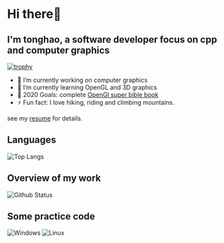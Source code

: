 # Hi there👋

## I'm tonghao, a software developer focus on cpp and computer graphics

[![trophy](https://github-profile-trophy.vercel.app/?username=maidamai0&margin-w=16)](https://github.com/ryo-ma/github-profile-trophy)

- 🔭 I’m currently working on computer graphics
- 🌱 I’m currently learning OpenGL and 3D graphics
- 🥅 2020 Goals: complete [OpenGl super bible book](http://www.openglsuperbible.com/)
- ⚡ Fun fact: I love hiking, riding and climbing mountains.

see my [resume](https://github.com/maidamai0/maidamai0.github.io/blob/master/resume.md) for details.
## Languages

![Top Langs](https://github-readme-stats.vercel.app/api/top-langs/?username=maidamai0&layout=compact&card_width=500&hide_border=true&hide=html)

## Overview of my work

![Github Status](https://github-readme-stats.vercel.app/api?username=maidamai0&show_icons=true&hide_border=true&hide_title=true)

## Some practice code

![Windows](https://github.com/maidamai0/maidamai0/actions/workflows/windows.yml/badge.svg)
![Linux](https://github.com/maidamai0/maidamai0/actions/workflows/linux.yml/badge.svg)
